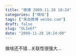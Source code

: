 ```yaml
---
title: "微博 2009.11.28 18:24"
categories: ["嘀咕"]
tags: ["来自微博 weibo.com"]
draft: false
slug: "OLIe6f"
date: "2009-11-28 18:24:00"
---
```


<p>做啥还不错...关联性很强大... 　 ​​​​</p>
